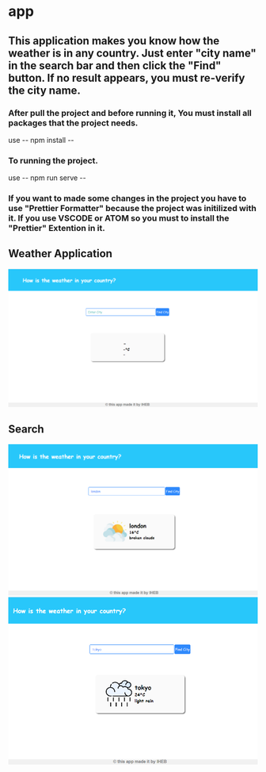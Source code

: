 # app

## This application makes you know how the weather is in any country. Just enter "city name" in the search bar and then click the "Find" button. If no result appears, you must re-verify the city name.

###  After pull the project and before running it, You must install all packages that the project needs.
  use -- npm install --
### To running the project.  
  use -- npm run serve --
### If you want to made some changes in the project you have to use "Prettier Formatter" because the project was initilized with it. If you use VSCODE or ATOM so you must to install the "Prettier" Extention in it.

## Weather Application

<img src = "images/weather-app.PNG" width="700">


## Search

<img src = "images/weather-app-search.PNG" width="700">

<img src = "images/weather-app-search2.PNG" width="700">

  
